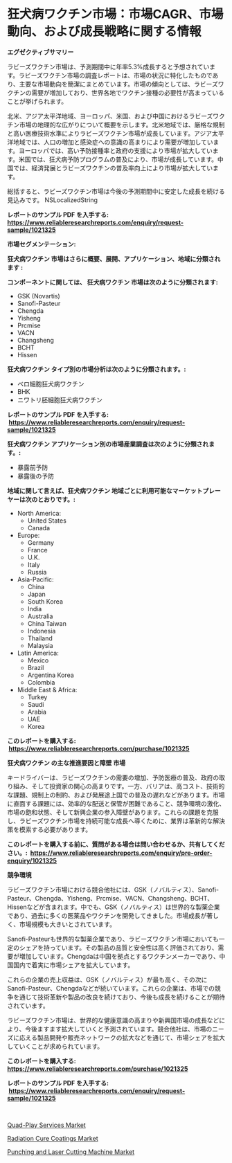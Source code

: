 <p><h1>狂犬病ワクチン市場：市場CAGR、市場動向、および成長戦略に関する情報</h1></p><p><strong>エグゼクティブサマリー</strong></p>
<p><p>ラビーズワクチン市場は、予測期間中に年率5.3%成長すると予想されています。ラビーズワクチン市場の調査レポートは、市場の状況に特化したものであり、主要な市場動向を簡潔にまとめています。市場の傾向としては、ラビーズワクチンの需要が増加しており、世界各地でワクチン接種の必要性が高まっていることが挙げられます。</p><p>北米、アジア太平洋地域、ヨーロッパ、米国、および中国におけるラビーズワクチン市場の地理的な広がりについて概要を示します。北米地域では、厳格な規制と高い医療技術水準によりラビーズワクチン市場が成長しています。アジア太平洋地域では、人口の増加と感染症への意識の高まりにより需要が増加しています。ヨーロッパでは、高い予防接種率と政府の支援により市場が拡大しています。米国では、狂犬病予防プログラムの普及により、市場が成長しています。中国では、経済発展とラビーズワクチンの普及率向上により市場が拡大しています。</p><p>総括すると、ラビーズワクチン市場は今後の予測期間中に安定した成長を続ける見込みです。 NSLocalizedString</p></p>
<p><strong>レポートのサンプル PDF を入手する: <a href="https://www.reliableresearchreports.com/enquiry/request-sample/1021325">https://www.reliableresearchreports.com/enquiry/request-sample/1021325</a></strong></p>
<p><strong>市場セグメンテーション:</strong></p>
<p><strong> 狂犬病ワクチン 市場はさらに概要、展開、アプリケーション、地域に分類されます :</strong></p>
<p><strong>コンポーネントに関しては、 狂犬病ワクチン 市場は次のように分類されます: &nbsp;</strong></p>
<p><ul><li>GSK (Novartis)</li><li>Sanofi-Pasteur</li><li>Chengda</li><li>Yisheng</li><li>Prcmise</li><li>VACN</li><li>Changsheng</li><li>BCHT</li><li>Hissen</li></ul></p>
<p><strong> 狂犬病ワクチン タイプ別の市場分析は次のように分類されます。:</strong></p>
<p><ul><li>ベロ細胞狂犬病ワクチン</li><li>BHK</li><li>ニワトリ胚細胞狂犬病ワクチン</li></ul></p>
<p><strong>レポートのサンプル PDF を入手する: &nbsp;<a href="https://www.reliableresearchreports.com/enquiry/request-sample/1021325">https://www.reliableresearchreports.com/enquiry/request-sample/1021325</a></strong></p>
<p><strong> 狂犬病ワクチン アプリケーション別の市場産業調査は次のように分類されます。:</strong></p>
<p><ul><li>暴露前予防</li><li>暴露後の予防</li></ul></p>
<p><strong>地域に関して言えば、狂犬病ワクチン 地域ごとに利用可能なマーケットプレーヤーは次のとおりです。:</strong></p>
<p><ul>
    <li>
        North America:
        <ul>
            <li>United States</li>
            <li>Canada</li>
        </ul>
    </li>
    <li>
        Europe:
        <ul>
            <li>Germany</li>
            <li>France</li>
            <li>U.K.</li>
            <li>Italy</li>
            <li>Russia</li>
        </ul>
    </li>
    <li>
        Asia-Pacific:
        <ul>
            <li>China</li>
            <li>Japan</li>
            <li>South Korea</li>
            <li>India</li>
            <li>Australia</li>
            <li>China Taiwan</li>
            <li>Indonesia</li>
            <li>Thailand</li>
            <li>Malaysia</li>
        </ul>
    </li>
    <li>
        Latin America:
        <ul>
            <li>Mexico</li>
            <li>Brazil</li>
            <li>Argentina Korea</li>
            <li>Colombia</li>
        </ul>
    </li>
    <li>
        Middle East & Africa:
        <ul>
            <li>Turkey</li>
            <li>Saudi</li>
            <li>Arabia</li>
            <li>UAE</li>
            <li>Korea</li>
        </ul>
    </li>
    </ul></p>
<p><strong>このレポートを購入する: &nbsp;<a href="https://www.reliableresearchreports.com/purchase/1021325">https://www.reliableresearchreports.com/purchase/1021325</a></strong></p>
<p><strong>狂犬病ワクチン の主な推進要因と障壁 市場</strong></p>
<p><p>キードライバーは、ラビーズワクチンの需要の増加、予防医療の普及、政府の取り組み、そして投資家の関心の高まりです。一方、バリアは、高コスト、技術的な課題、規制上の制約、および発展途上国での普及の遅れなどがあります。市場に直面する課題には、効率的な配送と保管が困難であること、競争環境の激化、市場の飽和状態、そして新興企業の参入障壁があります。これらの課題を克服し、ラビーズワクチン市場を持続可能な成長へ導くために、業界は革新的な解決策を模索する必要があります。</p></p>
<p><strong>このレポートを購入する前に、質問がある場合は問い合わせるか、共有してください。:&nbsp; <a href="https://www.reliableresearchreports.com/enquiry/pre-order-enquiry/1021325">https://www.reliableresearchreports.com/enquiry/pre-order-enquiry/1021325</a></strong></p>
<p><strong>競争環境</strong></p>
<p><p>ラビーズワクチン市場における競合他社には、GSK（ノバルティス）、Sanofi-Pasteur、Chengda、Yisheng、Prcmise、VACN、Changsheng、BCHT、Hissenなどが含まれます。中でも、GSK（ノバルティス）は世界的な製薬企業であり、過去に多くの医薬品やワクチンを開発してきました。市場成長が著しく、市場規模も大きいとされています。</p><p>Sanofi-Pasteurも世界的な製薬企業であり、ラビーズワクチン市場においても一定のシェアを持っています。その製品の品質と安全性は高く評価されており、需要が増加しています。Chengdaは中国を拠点とするワクチンメーカーであり、中国国内で着実に市場シェアを拡大しています。</p><p>これらの企業の売上収益は、GSK（ノバルティス）が最も高く、その次にSanofi-Pasteur、Chengdaなどが続いています。これらの企業は、市場での競争を通じて技術革新や製品の改良を続けており、今後も成長を続けることが期待されています。</p><p>ラビーズワクチン市場は、世界的な健康意識の高まりや新興国市場の成長などにより、今後ますます拡大していくと予測されています。競合他社は、市場のニーズに応える製品開発や販売ネットワークの拡大などを通じて、市場シェアを拡大していくことが求められています。</p></p>
<p><strong>このレポートを購入する: &nbsp; <a href="https://www.reliableresearchreports.com/purchase/1021325">https://www.reliableresearchreports.com/purchase/1021325</a></strong></p>
<p><strong>レポートのサンプル PDF を入手する: &nbsp;<a href="https://www.reliableresearchreports.com/enquiry/request-sample/1021325">https://www.reliableresearchreports.com/enquiry/request-sample/1021325</a></strong><strong></strong></p>
<p>&nbsp;</p>
<p><p><a href="https://view.publitas.com/reportprime-1/quad-play-services-market-size-and-growth-market-segmentation-regional-and-country-breakdowns-and-market-trends-for-period-from-2023-2030/">Quad-Play Services Market</a></p><p><a href="https://view.publitas.com/reportprime-1/radiation-cure-coatings-market-growth-market-trends-covid-19-impact-and-forecasts-for-period-from-2023-2030/">Radiation Cure Coatings Market</a></p><p><a href="https://view.publitas.com/reportprime-1/decoding-the-punching-and-laser-cutting-machine-market-a-deep-dive-into-the-latest-market-trends-market-segmentation-and-competitive-analysis/">Punching and Laser Cutting Machine Market</a></p></p>